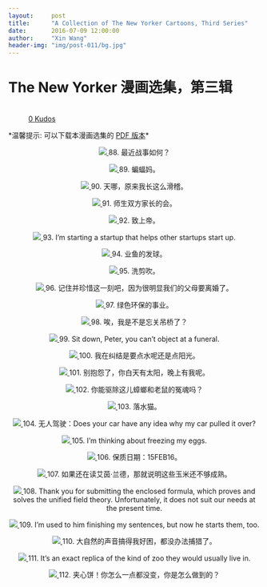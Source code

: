 ```yaml
---
layout:     post
title:      "A Collection of The New Yorker Cartoons, Third Series"
date:       2016-07-09 12:00:00
author:     "Xin Wang"
header-img: "img/post-011/bg.jpg"
---
```


# The New Yorker 漫画选集，第三辑

<figure class="kudo kudoable" data-id="1">
    <a class="kudobject">
        <div class="opening">
            <div class="circle">&nbsp;</div>
        </div>
    </a>
    <a href="#kudo" class="count">
        <span class="num">0</span>
        <span class="txt">Kudos</span>
    </a>
</figure>

<p>
*温馨提示: 可以下载本漫画选集的 <a href="{{ site.baseurl }}/PDFs/A-collection-of-The-New-Yorker-Cartoons-season-3.pdf">PDF 版本</a>*
</p>

<p><center>
<a href="#">
    <img src="{{ site.baseurl }}/img/post-011/how_is_the_war.jpg">
</a>
<span class="caption text-muted">88. 最近战事如何？</span>
</center></p>

<p><center>
<a href="#">
    <img src="{{ site.baseurl }}/img/post-011/batmom.jpg">
</a>
<span class="caption text-muted">89. 蝙蝠妈。</span>
</center></p>

<p><center>
<a href="#">
    <img src="{{ site.baseurl }}/img/post-011/look_ridiculous.jpg">
</a>
<span class="caption text-muted">90. 天哪，原来我长这么滑稽。</span>
</center></p>

<p><center>
<a href="#">
    <img src="{{ site.baseurl }}/img/post-011/parents_meeting.jpg">
</a>
<span class="caption text-muted">91. 师生双方家长的会。</span>
</center></p>

<p><center>
<a href="#">
    <img src="{{ site.baseurl }}/img/post-011/to_god.jpg">
</a>
<span class="caption text-muted">92. 致上帝。</span>
</center></p>

<p><center>
<a href="#">
    <img src="{{ site.baseurl }}/img/post-011/startups.jpg">
</a>
<span class="caption text-muted">93. I’m starting a startup that helps other startups start up.</span>
</center></p>

<p><center>
<a href="#">
    <img src="{{ site.baseurl }}/img/post-011/fish_tennis.jpg">
</a>
<span class="caption text-muted">94. 业鱼的发球。</span>
</center></p>

<p><center>
<a href="#">
    <img src="{{ site.baseurl }}/img/post-011/hair_style.jpg">
</a>
<span class="caption text-muted">95. 洗剪吹。</span>
</center></p>

<p><center>
<a href="#">
    <img src="{{ site.baseurl }}/img/post-011/cherish_this_moment.jpg">
</a>
<span class="caption text-muted">96. 记住并珍惜这一刻吧，因为很明显我们的父母要离婚了。</span>
</center></p>

<p><center>
<a href="#">
    <img src="{{ site.baseurl }}/img/post-011/recycled_conversation.jpg">
</a>
<span class="caption text-muted">97. 绿色环保的事业。</span>
</center></p>

<p><center>
<a href="#">
    <img src="{{ site.baseurl }}/img/post-011/drawbridge.jpg">
</a>
<span class="caption text-muted">98. 唉，我是不是忘关吊桥了？</span>
</center></p>

<p><center>
<a href="#">
    <img src="{{ site.baseurl }}/img/post-011/object_at_funeral.jpg">
</a>
<span class="caption text-muted">99. Sit down, Peter, you can’t object at a funeral.</span>
</center></p>

<p><center>
<a href="#">
    <img src="{{ site.baseurl }}/img/post-011/water_or_sunlight.jpg">
</a>
<span class="caption text-muted">100. 我在纠结是要点水呢还是点阳光。</span>
</center></p>

<p><center>
<a href="#">
    <img src="{{ site.baseurl }}/img/post-011/stop_complaining.jpg">
</a>
<span class="caption text-muted">101. 别抱怨了，你白天有太阳，晚上有我呢。</span>
</center></p>

<p><center>
<a href="#">
    <img src="{{ site.baseurl }}/img/post-011/roach_mice_spirits.jpg">
</a>
<span class="caption text-muted">102. 你能驱除这儿蟑螂和老鼠的冤魂吗？</span>
</center></p>

<p><center>
<a href="#">
    <img src="{{ site.baseurl }}/img/post-011/reservoir_cats.jpg">
</a>
<span class="caption text-muted">103. 落水猫。</span>
</center></p>

<p><center>
<a href="#">
    <img src="{{ site.baseurl }}/img/post-011/driverless_car.jpg">
</a>
<span class="caption text-muted">104. 无人驾驶：Does your car have any idea why my car pulled it over?</span>
</center></p>

<p><center>
<a href="#">
    <img src="{{ site.baseurl }}/img/post-011/freezing_eggs.jpg">
</a>
<span class="caption text-muted">105. I’m thinking about freezing my eggs.</span>
</center></p>

<p><center>
<a href="#">
    <img src="{{ site.baseurl }}/img/post-011/better_used_before_date.jpg">
</a>
<span class="caption text-muted">106. 保质日期：15FEB16。</span>
</center></p>

<p><center>
<a href="#">
    <img src="{{ site.baseurl }}/img/post-011/still_reading_Ayn_Rand.jpg">
</a>
<span class="caption text-muted">107. 如果还在读艾茵·兰德，那就说明这些玉米还不够成熟。</span>
</center></p>

<p><center>
<a href="#">
    <img src="{{ site.baseurl }}/img/post-011/enclosed_formula.jpg">
</a>
<span class="caption text-muted">108. Thank you for submitting the enclosed formula, which proves and solves the unified field theory. Unfortunately, it does not suit our needs at the present time.</span>
</center></p>

<p><center>
<a href="#">
    <img src="{{ site.baseurl }}/img/post-011/finish_my_sentences.jpg">
</a>
<span class="caption text-muted">109. I’m used to him finishing my sentences, but now he starts them, too.</span>
</center></p>

<p><center>
<a href="#">
    <img src="{{ site.baseurl }}/img/post-011/nature_makes_me_sleepy.jpg">
</a>
<span class="caption text-muted">110. 大自然的声音搞得我好困，都没办法捕猎了。</span>
</center></p>

<p><center>
<a href="#">
    <img src="{{ site.baseurl }}/img/post-011/replica_of_zoo.jpg">
</a>
<span class="caption text-muted">111. It’s an exact replica of the kind of zoo they would usually live in.</span>
</center></p>

<p><center>
<a href="#">
    <img src="{{ site.baseurl }}/img/post-011/school-lunch_reunion.jpg">
</a>
<span class="caption text-muted">112. 夹心饼！你怎么一点都没变，你是怎么做到的？</span>
</center></p>